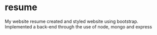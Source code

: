 # resume
My website resume
created and styled website using bootstrap.
Implemented a back-end through the use of node, mongo and express 

